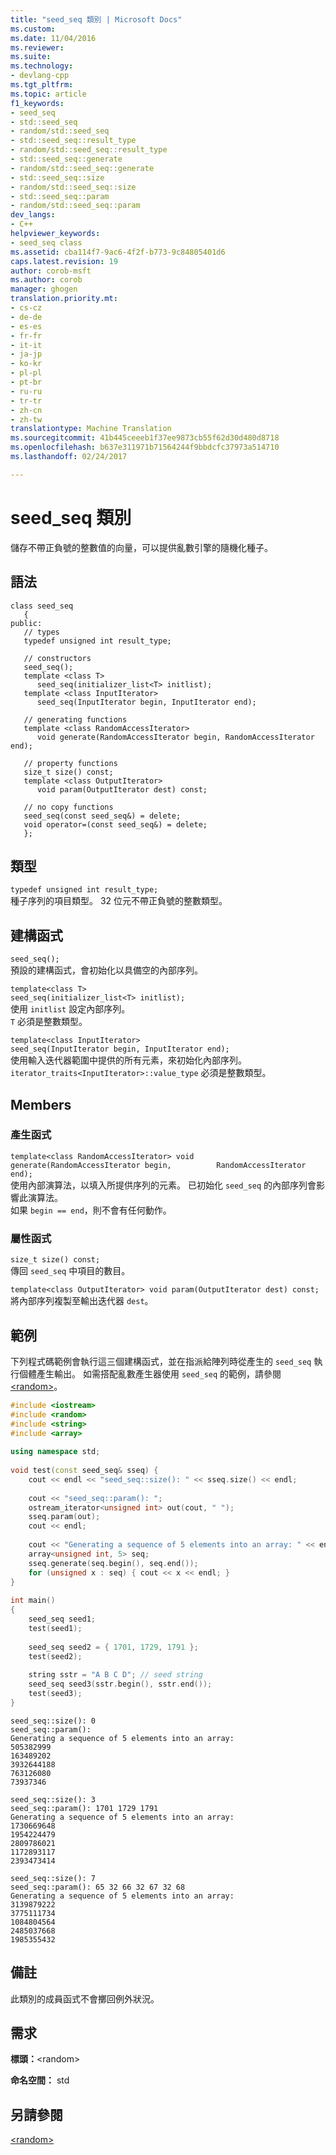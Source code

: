 ```yaml
---
title: "seed_seq 類別 | Microsoft Docs"
ms.custom: 
ms.date: 11/04/2016
ms.reviewer: 
ms.suite: 
ms.technology:
- devlang-cpp
ms.tgt_pltfrm: 
ms.topic: article
f1_keywords:
- seed_seq
- std::seed_seq
- random/std::seed_seq
- std::seed_seq::result_type
- random/std::seed_seq::result_type
- std::seed_seq::generate
- random/std::seed_seq::generate
- std::seed_seq::size
- random/std::seed_seq::size
- std::seed_seq::param
- random/std::seed_seq::param
dev_langs:
- C++
helpviewer_keywords:
- seed_seq class
ms.assetid: cba114f7-9ac6-4f2f-b773-9c84805401d6
caps.latest.revision: 19
author: corob-msft
ms.author: corob
manager: ghogen
translation.priority.mt:
- cs-cz
- de-de
- es-es
- fr-fr
- it-it
- ja-jp
- ko-kr
- pl-pl
- pt-br
- ru-ru
- tr-tr
- zh-cn
- zh-tw
translationtype: Machine Translation
ms.sourcegitcommit: 41b445ceeeb1f37ee9873cb55f62d30d480d8718
ms.openlocfilehash: b637e311971b71564244f9bbdcfc37973a514710
ms.lasthandoff: 02/24/2017

---
```

# <a name="seedseq-class"></a>seed_seq 類別
儲存不帶正負號的整數值的向量，可以提供亂數引擎的隨機化種子。  
  
## <a name="syntax"></a>語法  
```  
class seed_seq  
   {  
public:  
   // types  
   typedef unsigned int result_type;  

   // constructors  
   seed_seq();
   template <class T>  
      seed_seq(initializer_list<T> initlist);
   template <class InputIterator>  
      seed_seq(InputIterator begin, InputIterator end);

   // generating functions  
   template <class RandomAccessIterator>  
      void generate(RandomAccessIterator begin, RandomAccessIterator end);

   // property functions  
   size_t size() const;
   template <class OutputIterator>  
      void param(OutputIterator dest) const;

   // no copy functions  
   seed_seq(const seed_seq&) = delete;  
   void operator=(const seed_seq&) = delete;  
   };  
```  
## <a name="types"></a>類型  
 `typedef unsigned int result_type;`   
種子序列的項目類型。 32 位元不帶正負號的整數類型。  
  
## <a name="constructors"></a>建構函式  
 `seed_seq();`   
預設的建構函式，會初始化以具備空的內部序列。  
  
 `template<class T>`   
 `seed_seq(initializer_list<T> initlist);`   
使用 `initlist` 設定內部序列。                   
`T` 必須是整數類型。  
  
 `template<class InputIterator>`   
 `seed_seq(InputIterator begin, InputIterator end);`   
使用輸入迭代器範圍中提供的所有元素，來初始化內部序列。                  
`iterator_traits<InputIterator>::value_type` 必須是整數類型。  
  
## <a name="members"></a>Members  
  
### <a name="generating-functions"></a>產生函式  
 `template<class RandomAccessIterator> void generate(RandomAccessIterator begin,          RandomAccessIterator end);`   
使用內部演算法，以填入所提供序列的元素。 已初始化 `seed_seq` 的內部序列會影響此演算法。                          
如果 `begin == end`，則不會有任何動作。  
  
### <a name="property-functions"></a>屬性函式  
 `size_t size() const;`   
傳回 `seed_seq` 中項目的數目。  
  
 `template<class OutputIterator> void param(OutputIterator dest) const;`   
將內部序列複製至輸出迭代器 `dest`。  
  
## <a name="example"></a>範例  
 下列程式碼範例會執行這三個建構函式，並在指派給陣列時從產生的 `seed_seq` 執行個體產生輸出。 如需搭配亂數產生器使用 `seed_seq` 的範例，請參閱 [\<random>](../standard-library/random.md)。  
  
```cpp  
#include <iostream>  
#include <random>  
#include <string>  
#include <array>  
  
using namespace std;  
  
void test(const seed_seq& sseq) {  
    cout << endl << "seed_seq::size(): " << sseq.size() << endl;  
  
    cout << "seed_seq::param(): ";  
    ostream_iterator<unsigned int> out(cout, " ");  
    sseq.param(out);  
    cout << endl;  
  
    cout << "Generating a sequence of 5 elements into an array: " << endl;  
    array<unsigned int, 5> seq;  
    sseq.generate(seq.begin(), seq.end());  
    for (unsigned x : seq) { cout << x << endl; }  
}  
  
int main()  
{  
    seed_seq seed1;  
    test(seed1);  
  
    seed_seq seed2 = { 1701, 1729, 1791 };  
    test(seed2);  
  
    string sstr = "A B C D"; // seed string  
    seed_seq seed3(sstr.begin(), sstr.end());  
    test(seed3);  
}  
```  
  
```Output  
seed_seq::size(): 0  
seed_seq::param():  
Generating a sequence of 5 elements into an array:  
505382999  
163489202  
3932644188  
763126080  
73937346  
  
seed_seq::size(): 3  
seed_seq::param(): 1701 1729 1791  
Generating a sequence of 5 elements into an array:  
1730669648  
1954224479  
2809786021  
1172893117  
2393473414  
  
seed_seq::size(): 7  
seed_seq::param(): 65 32 66 32 67 32 68  
Generating a sequence of 5 elements into an array:  
3139879222  
3775111734  
1084804564  
2485037668  
1985355432  
```  
  
## <a name="remarks"></a>備註  
 此類別的成員函式不會擲回例外狀況。  
  
## <a name="requirements"></a>需求  
 **標頭：**\<random>  
  
 **命名空間：** std  
  
## <a name="see-also"></a>另請參閱  
 [\<random>](../standard-library/random.md)



